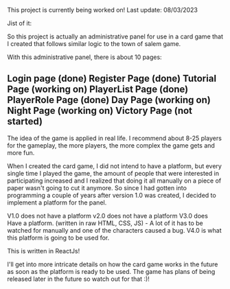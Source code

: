 This project is currently being worked on!
Last update: 08/03/2023



Jist of it:

So this project is actually an administrative panel for use in a card game that I created that follows similar logic to the town of salem game.

With this administrative panel, there is about 10 pages:

Login page (done)
Register Page (done)
Tutorial Page (working on)
PlayerList Page (done)
PlayerRole Page (done)
Day Page (working on)
Night Page (working on)
Victory Page (not started)
------------------------------------

The idea of the game is applied in real life.
I recommend about 8-25 players for the gameplay, the more players, the more complex the game gets and more fun.

When I created the card game, I did not intend to have a platform, but every single time I played the game, the amount of people that were interested in participating increased and I realized that doing it all manually on a piece of paper wasn't going to cut it anymore. So since I had gotten into programming a couple of years after version 1.0 was created, I decided to implement a platform for the panel.

V1.0 does not have a platform
v2.0 does not have a platform
V3.0 does Have a platform. (written in raw HTML, CSS, JS) - A lot of it has to be watched for manually and one of the characters caused a bug.
V4.0 is what this platform is going to be used for.

This is written in ReactJs!

I'll get into more intricate details on how the card game works in the future as soon as the platform is ready to be used.
The game has plans of being released later in the future so watch out for that :)!


